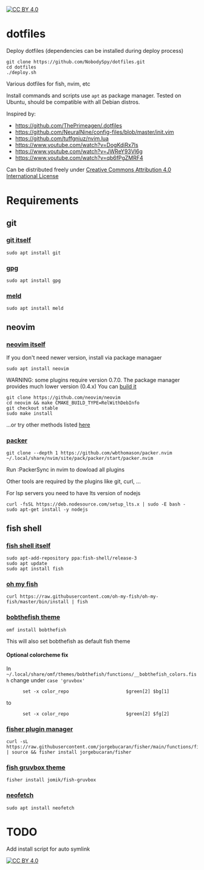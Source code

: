 [![CC BY 4.0][cc-by-shield]][cc-by]
# dotfiles
Deploy dotfiles (dependencies can be installed during deploy process)
```
git clone https://github.com/NobodySpy/dotfiles.git
cd dotfiles
./deploy.sh
```

Various dotfiles for fish, nvim, etc

Install commands and scripts use `apt` as package manager. Tested on Ubuntu, should be compatible with all Debian distros.

Inspired by:
 - https://github.com/ThePrimeagen/.dotfiles
 - https://github.com/NeuralNine/config-files/blob/master/init.vim
 - https://github.com/tuffgniuz/nvim.lua
 - https://www.youtube.com/watch?v=DogKdiRx7ls
 - https://www.youtube.com/watch?v=JWReY93Vl6g
 - https://www.youtube.com/watch?v=qb6fPgZMRF4


Can be distributed freely under [Creative Commons Attribution 4.0 International License][cc-by]

# Requirements
## git
### [git itself](https://github.com/git/git)
```
sudo apt install git
```

### [gpg](https://gnupg.org/)
```
sudo apt install gpg
```

### [meld](https://meldmerge.org/)
```
sudo apt install meld
```

## neovim
### [neovim itself](https://github.com/neovim/neovim)
If you don't need newer version, install via package managaer
```
sudo apt install neovim
```
WARNING: some plugins require version 0.7.0. The package manager provides much lower version (0.4.x)
You can [build it](https://github.com/neovim/neovim/wiki/Building-Neovim)
```
git clone https://github.com/neovim/neovim
cd neovim && make CMAKE_BUILD_TYPE=RelWithDebInfo
git checkout stable
sudo make install
```
...or try other methods listed [here](https://www.reddit.com/r/neovim/comments/f9661m/how_do_i_install_the_latest_version_of_neovim_on/)

### [packer](https://github.com/wbthomason/packer.nvim)
```
git clone --depth 1 https://github.com/wbthomason/packer.nvim ~/.local/share/nvim/site/pack/packer/start/packer.nvim
```
Run :PackerSync in nvim to dowload all plugins

Other tools are required by the plugins like git, curl, ...

For lsp servers you need to have lts version of nodejs
```
curl -fsSL https://deb.nodesource.com/setup_lts.x | sudo -E bash -
sudo apt-get install -y nodejs
```

## fish shell
### [fish shell itself](https://github.com/fish-shell/fish-shell)
```
sudo apt-add-repository ppa:fish-shell/release-3
sudo apt update
sudo apt install fish
```

### [oh my fish](https://github.com/oh-my-fish/oh-my-fish)
```
curl https://raw.githubusercontent.com/oh-my-fish/oh-my-fish/master/bin/install | fish
```

### [bobthefish theme](https://github.com/oh-my-fish/theme-bobthefish)
```
omf install bobthefish
```
This will also set bobthefish as default fish theme

#### Optional colorcheme fix
In `~/.local/share/omf/themes/bobthefish/functions/__bobthefish_colors.fish` change under `case 'gruvbox'`
```
      set -x color_repo                     $green[2] $bg[1]
```
to
```
      set -x color_repo                     $green[2] $fg[2]
```

### [fisher plugin manager](https://github.com/jorgebucaran/fisher)
```
curl -sL https://raw.githubusercontent.com/jorgebucaran/fisher/main/functions/fisher.fish | source && fisher install jorgebucaran/fisher
```

### [fish gruvbox theme](https://github.com/Jomik/fish-gruvbox)
```
fisher install jomik/fish-gruvbox
```

### [neofetch](https://github.com/dylanaraps/neofetch)
```
sudo apt install neofetch
```

# TODO
Add install script for auto symlink

[![CC BY 4.0][cc-by-image]][cc-by]

[cc-by]: http://creativecommons.org/licenses/by/4.0/
[cc-by-image]: https://i.creativecommons.org/l/by/4.0/88x31.png
[cc-by-shield]: https://img.shields.io/badge/License-CC%20BY%204.0-lightgrey.svg
